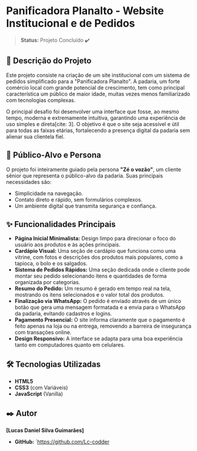 # Panificadora Planalto - Website Institucional e de Pedidos

> **Status:** Projeto Concluído ✔️

## 📖 Descrição do Projeto

Este projeto consiste na criação de um site institucional com um sistema de pedidos simplificado para a "Panificadora Planalto". A padaria, um forte comércio local com grande potencial de crescimento, tem como principal característica um público de maior idade, muitas vezes menos familiarizado com tecnologias complexas.

O principal desafio foi desenvolver uma interface que fosse, ao mesmo tempo, moderna e extremamente intuitiva, garantindo uma experiência de uso simples e direta[cite: 3]. O objetivo é que o site seja acessível e útil para todas as faixas etárias, fortalecendo a presença digital da padaria sem alienar sua clientela fiel.

## 🎯 Público-Alvo e Persona

O projeto foi inteiramente guiado pela persona **"Zé o vozão"**, um cliente sênior que representa o público-alvo da padaria. Suas principais necessidades são:
* Simplicidade na navegação.
* Contato direto e rápido, sem formulários complexos.
* Um ambiente digital que transmita segurança e confiança.

## ✨ Funcionalidades Principais

*  **Página Inicial Minimalista:** Design limpo para direcionar o foco do usuário aos produtos e às ações principais.
*  **Cardápio Visual:** Uma seção de cardápio que funciona como uma vitrine, com fotos e descrições dos produtos mais populares, como a tapioca, o bolo e os salgados.
* **Sistema de Pedidos Rápidos:** Uma seção dedicada onde o cliente pode montar seu pedido selecionando itens e quantidades de forma organizada por categorias.
* **Resumo do Pedido:** Um resumo é gerado em tempo real na tela, mostrando os itens selecionados e o valor total dos produtos.
* **Finalização via WhatsApp:** O pedido é enviado através de um único botão que gera uma mensagem formatada e a envia para o WhatsApp da padaria, evitando cadastros e logins.
* **Pagamento Presencial:** O site informa claramente que o pagamento é feito apenas na loja ou na entrega, removendo a barreira de insegurança com transações online.
* **Design Responsivo:** A interface se adapta para uma boa experiência tanto em computadores quanto em celulares.

## 🛠️ Tecnologias Utilizadas

* **HTML5**
* **CSS3** (com Variáveis)
* **JavaScript** (Vanilla)



## ✒️ Autor

**[Lucas Daniel Silva Guimarães]**

* **GitHub:** `https://github.com/Lc-codder
